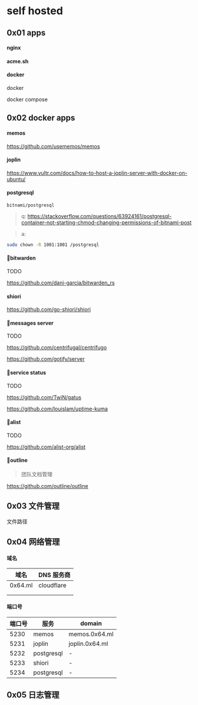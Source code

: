 # self hosted

## 0x01 apps

#### nginx

#### acme.sh

#### docker

docker

docker compose

## 0x02 docker apps

#### memos

https://github.com/usememos/memos

#### joplin

https://www.vultr.com/docs/how-to-host-a-joplin-server-with-docker-on-ubuntu/

#### postgresql

`bitnami/postgresql`

> q: https://stackoverflow.com/questions/63924161/postgresql-container-not-starting-chmod-changing-permissions-of-bitnami-post

> a:

```bash
sudo chown -R 1001:1001 /postgresql
```

#### 💖bitwarden

TODO

https://github.com/dani-garcia/bitwarden_rs

#### shiori

https://github.com/go-shiori/shiori

#### 💖messages server

TODO

https://github.com/centrifugal/centrifugo

https://github.com/gotify/server

#### 💖service status

TODO

https://github.com/TwiN/gatus

https://github.com/louislam/uptime-kuma

#### 💖alist

TODO

https://github.com/alist-org/alist

#### 💫outline

> 团队文档管理

https://github.com/outline/outline

## 0x03 文件管理

文件路径

## 0x04 网络管理

#### 域名

| 域名    | DNS 服务商 |
| ------- | ---------- |
| 0x64.ml | cloudflare |
|         |            |
|         |            |

#### 端口号

| 端口号 | 服务       | domain         |
| ------ | ---------- | -------------- |
| 5230   | memos      | memos.0x64.ml  |
| 5231   | joplin     | joplin.0x64.ml |
| 5232   | postgresql | -              |
| 5233   | shiori     | -              |
| 5234   | postgresql | -              |

## 0x05 日志管理
